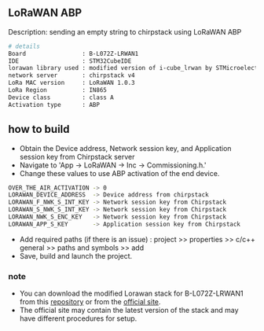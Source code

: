 ## LoRaWAN ABP
Description: sending an empty string to chirpstack using LoRaWAN ABP

```bash
# details
Board                : B-L072Z-LRWAN1 
IDE                  : STM32CubeIDE
lorawan library used : modified version of i-cube_lrwan by STMicroelectronics.
network server       : chirpstack v4
LoRa MAC version     : LoRaWAN 1.0.3
LoRa Region          : IN865
Device class         : class A
Activation type      : ABP
```
## how to build 
* Obtain the Device address, Network session key, and Application session key from Chirpstack server
* Navigate to 'App -> LoRaWAN -> Inc -> Commissioning.h.' 
* Change these values to use ABP activation of the end device.

```bash
OVER_THE_AIR_ACTIVATION -> 0
LORAWAN_DEVICE_ADDRESS  -> Device address from chirpstack
LORAWAN_F_NWK_S_INT_KEY -> Network session key from Chirpstack
LORAWAN_S_NWK_S_INT_KEY -> Network session key from Chirpstack
LORAWAN_NWK_S_ENC_KEY   -> Network session key from Chirpstack
LORAWAN_APP_S_KEY       -> Application session key from Chirpstack
```
* Add required paths (if there is an issue) : project >> properties >> c/c++ general >> paths and symbols >> add
* Save, build and launch the project.


### note 
* You can download the modified Lorawan stack for B-L072Z-LRWAN1 from this [repository](https://gitlab.com/techworldthink/b-l072z-lrwan1-lorawan-stack-implementation) or from the [official site](https://www.st.com/en/embedded-software/i-cube-lrwan.html).
* The official site may contain the latest version of the stack and may have different procedures for setup.